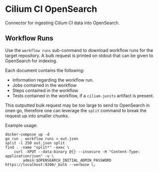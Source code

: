 # Cilium CI OpenSearch

Connector for ingesting Cilium CI data into OpenSearch.

## Workflow Runs

Use the `workflow runs` sub-command to download workflow runs for the target repository.
A bulk request is printed on stdout that can be given to OpenSearch for indexing.

Each document contains the following:

* Information regarding the workflow run.
* Jobs contained in the workflow
* Steps contained in the workflow
* Tests contained in the workflow, if a `cilium-junits` artifact is present.

This outputted bulk request may be too large to send to OpenSearch in onen go, therefore one can leverage the `split` command to break the request up into smaller chunks.

Example usage:


```shell
docker-compose up -d
go run . workflow runs > out.json
split -l 250 out.json split
find . -name "split*" -exec \   
    curl -XPUT --data-binary @{} --insecure -H "Content-Type: application/json" -u \
        admin:$OPENSEARCH_INITIAL_ADMIN_PASSWORD https://localhost:9200/_bulk --verbose \;
```
